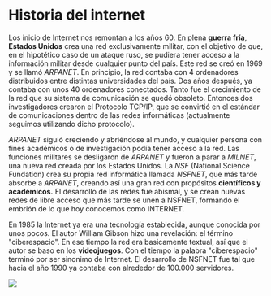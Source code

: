 # Historia del internet
Los inicio de Internet nos remontan a los años 60. En plena **guerra fría**, **Estados Unidos** crea una red exclusivamente militar, con el objetivo de que, en el hipotético caso de un ataque ruso, se pudiera tener acceso a la información militar desde cualquier punto del país. 
Este red se creó en 1969 y se llamó _ARPANET_. En principio, la red contaba con 4 ordenadores distribuidos entre distintas universidades del país. Dos años después, ya contaba con unos 40 ordenadores conectados. Tanto fue el crecimiento de la red que su sistema de comunicación se quedó obsoleto. Entonces dos investigadores crearon el Protocolo TCP/IP, que se convirtió en el estándar de comunicaciones dentro de las redes informáticas (actualmente seguimos utilizando dicho protocolo).

_ARPANET_ siguió creciendo y abriéndose al mundo, y cualquier persona con fines académicos o de investigación podía tener acceso a la red. 
Las funciones militares se desligaron de _ARPANET_ y fueron a parar a _MILNET_, una nueva red creada por los Estados Unidos. 
La _NSF_ (National Science Fundation) crea su propia red informática llamada _NSFNET_, que más tarde absorbe a _ARPANET_, creando así una gran red con propósitos **científicos y académicos.** 
El desarrollo de las redes fue abismal, y se crean nuevas redes de libre acceso que más tarde se unen a NSFNET, formando el embrión de lo que hoy conocemos como INTERNET.

En 1985 la Internet ya era una tecnología establecida, aunque conocida por unos pocos. 
El autor William Gibson hizo una revelación: el término "ciberespacio". 
En ese tiempo la red era basicamente textual, así que el autor se baso en los **videojuegos**. Con el tiempo la palabra "ciberespacio" terminó por ser sinonimo de Internet.
El desarrollo de NSFNET fue tal que hacia el año 1990 ya contaba con alrededor de 100.000 servidores.

![](https://instafriendsonline.files.wordpress.com/2016/02/infografia-internet.png)
